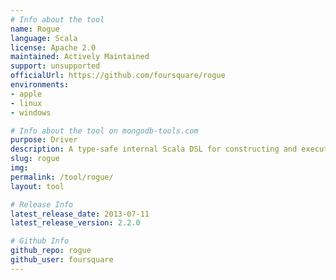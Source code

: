 ```yaml
---
# Info about the tool
name: Rogue
language: Scala
license: Apache 2.0
maintained: Actively Maintained
support: unsupported
officialUrl: https://github.com/foursquare/rogue
environments:
- apple
- linux
- windows

# Info about the tool on mongodb-tools.com
purpose: Driver
description: A type-safe internal Scala DSL for constructing and executing find and modify commands against MongoDB in the Lift web framework.
slug: rogue
img: 
permalink: /tool/rogue/
layout: tool

# Release Info
latest_release_date: 2013-07-11
latest_release_version: 2.2.0

# Github Info
github_repo: rogue
github_user: foursquare
---
```


